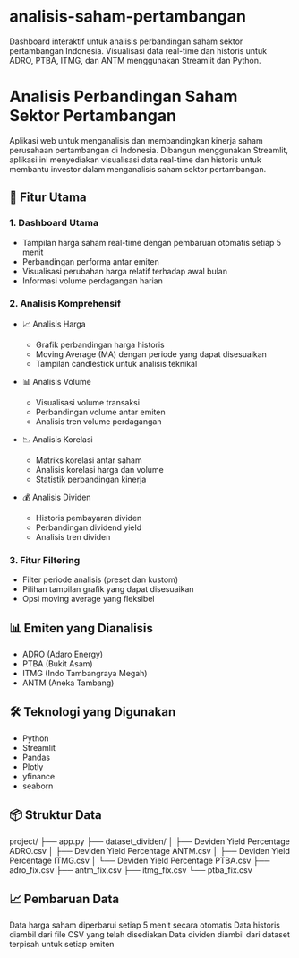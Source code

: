 # analisis-saham-pertambangan
Dashboard interaktif untuk analisis perbandingan saham sektor pertambangan Indonesia. Visualisasi data real-time dan historis untuk ADRO, PTBA, ITMG, dan ANTM menggunakan Streamlit dan Python.

# Analisis Perbandingan Saham Sektor Pertambangan

Aplikasi web untuk menganalisis dan membandingkan kinerja saham perusahaan pertambangan di Indonesia. Dibangun menggunakan Streamlit, aplikasi ini menyediakan visualisasi data real-time dan historis untuk membantu investor dalam menganalisis saham sektor pertambangan.

## 🌟 Fitur Utama

### 1. Dashboard Utama
- Tampilan harga saham real-time dengan pembaruan otomatis setiap 5 menit
- Perbandingan performa antar emiten
- Visualisasi perubahan harga relatif terhadap awal bulan
- Informasi volume perdagangan harian

### 2. Analisis Komprehensif
- 📈 Analisis Harga
  - Grafik perbandingan harga historis
  - Moving Average (MA) dengan periode yang dapat disesuaikan
  - Tampilan candlestick untuk analisis teknikal

- 📊 Analisis Volume
  - Visualisasi volume transaksi
  - Perbandingan volume antar emiten
  - Analisis tren volume perdagangan

- 📉 Analisis Korelasi
  - Matriks korelasi antar saham
  - Analisis korelasi harga dan volume
  - Statistik perbandingan kinerja

- 💰 Analisis Dividen
  - Historis pembayaran dividen
  - Perbandingan dividend yield
  - Analisis tren dividen

### 3. Fitur Filtering
- Filter periode analisis (preset dan kustom)
- Pilihan tampilan grafik yang dapat disesuaikan
- Opsi moving average yang fleksibel

## 📊 Emiten yang Dianalisis
- ADRO (Adaro Energy)
- PTBA (Bukit Asam)
- ITMG (Indo Tambangraya Megah)
- ANTM (Aneka Tambang)

## 🛠️ Teknologi yang Digunakan
- Python
- Streamlit
- Pandas
- Plotly
- yfinance
- seaborn

## 📦 Struktur Data
project/
├── app.py
├── dataset_dividen/
│   ├── Deviden Yield Percentage ADRO.csv
│   ├── Deviden Yield Percentage ANTM.csv
│   ├── Deviden Yield Percentage ITMG.csv
│   └── Deviden Yield Percentage PTBA.csv
├── adro_fix.csv
├── antm_fix.csv
├── itmg_fix.csv
└── ptba_fix.csv

## 📈 Pembaruan Data
Data harga saham diperbarui setiap 5 menit secara otomatis
Data historis diambil dari file CSV yang telah disediakan
Data dividen diambil dari dataset terpisah untuk setiap emiten
